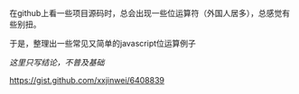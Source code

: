 在github上看一些项目源码时，总会出现一些位运算符（外国人居多），总感觉有些别扭。

于是，整理出一些常见又简单的javascript位运算例子

*这里只写结论，不普及基础*

https://gist.github.com/xxjinwei/6408839
